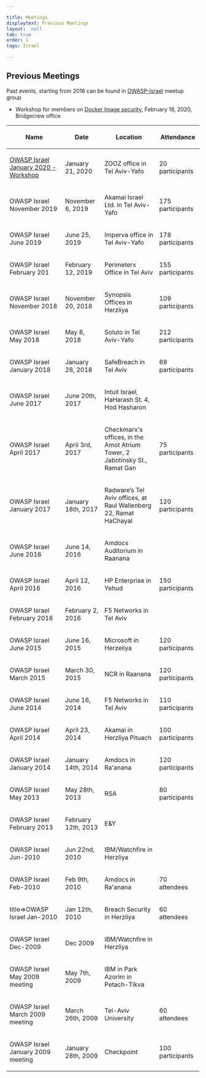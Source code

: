 ```yaml
---

title: Meetings
displaytext: Previous Meetings
layout:  null
tab: true
order: 1
tags: Israel

---
```


## Previous Meetings

Past events, starting from 2016 can be found in <a href="https://www.meetup.com/OWASP-Israel/events/past/">OWASP-Israel</a> meetup group


* Workshop for members on [Docker Image security](https://www.meetup.com/OWASP-Israel/events/268461033/), February 18, 2020, Bridgecrew office

<table>
  <col width="300">
  <col width="150">
  <col width="250">
  <col width="150">
<thead>
<tr class="header">
<th><p>Name</p></th>
<th><p>Date</p></th>
<th><p>Location</p></th>
<th><p>Attendance</p></th>
</tr>
</thead>
<tbody>
<tr class="even">
<td><p><a href="https://www.meetup.com/OWASP-Israel/events/267512448/">OWASP Israel January 2020 - Workshop</a></p></td>
<td><p>January 21, 2020</p></td>
<td><p>ZOOZ office in Tel Aviv-Yafo</p></td>
<td><p>20 participants</p></td>
</tr>
<tr class="odd">
<td><p>OWASP Israel November 2019</p></td>
<td><p>November 6, 2019</p></td>
<td><p>Akamai Israel Ltd. in Tel Aviv-Yafo</p></td>
<td><p>175 participants</p></td>
</tr>
<tr class="even">
<td><p>OWASP Israel June 2019</p></td>
<td><p>June 25, 2019</p></td>
<td><p>Imperva office in Tel Aviv-Yafo</p></td>
<td><p>178 participants</p></td>
</tr>
<tr class="odd">
<td><p>OWASP Israel February 201</p></td>
<td><p>February 12, 2019</p></td>
<td><p>Perimeterx Office in Tel Aviv</p></td>
<td><p>155 participants</p></td>
</tr>
<tr class="even">
<td><p>OWASP Israel November 2018</p></td>
<td><p>November 20, 2018</p></td>
<td><p>Synopsis Offices in Herzliya</p></td>
<td><p>109 participants</p></td>
</tr>
<tr class="odd">
<td><p>OWASP Israel May 2018</p></td>
<td><p>May 8, 2018</p></td>
<td><p>Soluto in Tel Aviv-Yafo</p></td>
<td><p>212 participants</p></td>
</tr>
<tr class="even">
<td><p>OWASP Israel January 2018</p></td>
<td><p>January 28, 2018</p></td>
<td><p>SafeBreach in Tel Aviv</p></td>
<td><p>69 participants</p></td>
</tr>
<tr class="odd">
<td><p>OWASP Israel June 2017</p></td>
<td><p>June 20th, 2017</p></td>
<td><p>Intuit Israel, HaHarash St. 4, Hod Hasharon</p></td>
<td></td>
</tr>
<tr class="even">
<td><p>OWASP Israel April 2017</p></td>
<td><p>April 3rd, 2017</p></td>
<td><p>Checkmarx's offices, in the Amot Atrium Tower, 2 Jabotinsky St., Ramat Gan</p></td>
<td><p>75 participants</p></td>
</tr>
<tr class="odd">
<td><p>OWASP Israel January 2017</p></td>
<td><p>January 18th, 2017</p></td>
<td><p>Radware’s Tel Aviv offices, at Raul Wallenberg 22, Ramat HaChayal</p></td>
<td><p>120 participants</p></td>
</tr>
<tr class="even">
<td><p>OWASP Israel June 2016</p></td>
<td><p>June 14, 2016</p></td>
<td><p>Amdocs Auditorium in Raanana</p></td>
<td></td>
</tr>
<tr class="odd">
<td><p>OWASP Israel April 2016</p></td>
<td><p>April 12, 2016</p></td>
<td><p>HP Enterprise in Yehud</p></td>
<td><p>150 participants</p></td>
</tr>
<tr class="even">
<td><p>OWASP Israel February 2016</p></td>
<td><p>February 2, 2016</p></td>
<td><p>F5 Networks in Tel Aviv</p></td>
<td></td>
</tr>
<tr class="odd">
<td><p>OWASP Israel June 2015</p></td>
<td><p>June 16, 2015</p></td>
<td><p>Microsoft in Herzeliya</p></td>
<td><p>120 participants</p></td>
</tr>
<tr class="even">
<td><p>OWASP Israel March 2015</p></td>
<td><p>March 30, 2015</p></td>
<td><p>NCR in Raanana</p></td>
<td><p>120 participants</p></td>
</tr>
<tr class="odd">
<td><p>OWASP Israel June 2014</p></td>
<td><p>June 16, 2014</p></td>
<td><p>F5 Networks in Tel Aviv</p></td>
<td><p>110 participants</p></td>
</tr>
<tr class="even">
<td><p>OWASP Israel April 2014</p></td>
<td><p>April 23, 2014</p></td>
<td><p>Akamai in Herzliya Pituach</p></td>
<td><p>100 participants</p></td>
</tr>
<tr class="odd">
<td><p>OWASP Israel January 2014</p></td>
<td><p>January 14th, 2014</p></td>
<td><p>Amdocs in Ra'anana</p></td>
<td><p>120 participants</p></td>
</tr>
<tr class="even">
<td><p>OWASP Israel May 2013</p></td>
<td><p>May 28th, 2013</p></td>
<td><p>RSA</p></td>
<td><p>80 participants</p></td>
</tr>
<tr class="odd">
<td><p>OWASP Israel February 2013</p></td>
<td><p>February 12th, 2013</p></td>
<td><p>E&amp;Y</p></td>
<td></td>
</tr>
<tr class="odd">
<td><p>OWASP Israel Jun-2010</p></td>
<td><p>Jun 22nd, 2010</p></td>
<td><p>IBM/Watchfire in Herzliya</p></td>
<td></td>
</tr>
<tr class="even">
<td><p>OWASP Israel Feb-2010</p></td>
<td><p>Feb 9th, 2010</p></td>
<td><p>Amdocs in Ra'anana</p></td>
<td><p>70 attendees</p></td>
</tr>
<tr class="odd">
<td><p>title=>OWASP Israel Jan-2010</p></td>
<td><p>Jan 12th, 2010</p></td>
<td><p>Breach Security in Herzliya</p></td>
<td><p>60 attendees</p></td>
</tr>
<tr class="even">
<td><p>OWASP Israel Dec-2009</p></td>
<td><p>Dec 2009</p></td>
<td><p>IBM/Watchfire in Herzliya</p></td>
<td></td>
</tr>
<tr class="odd">
<td><p>OWASP Israel May 2009 meeting</p></td>
<td><p>May 7th, 2009</p></td>
<td><p>IBM in Park Azorim in Petach-Tikva</p></td>
<td></td>
</tr>
<tr class="odd">
<td><p>OWASP Israel March 2009 meeting</p></td>
<td><p>March 26th, 2009</p></td>
<td><p>Tel-Aviv University</p></td>
<td><p>60 attendees</p></td>
</tr>
<tr class="odd">
<td><p>OWASP Israel January 2009 meeting</p></td>
<td><p>January 28th, 2009</p></td>
<td><p>Checkpoint</p></td>
<td><p>100 participants</p></td>
</tr>
</tbody>
</table>

<headertabs></headertabs>